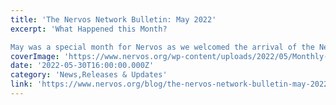 ```yaml
---
title: 'The Nervos Network Bulletin: May 2022'
excerpt: 'What Happened this Month? 

May was a special month for Nervos as we welcomed the arrival of the Nervos Layer 1 – Major Protocol Upgrade, launched our new Hashing it Out program, announced our upcomin'
coverImage: 'https://www.nervos.org/wp-content/uploads/2022/05/Monthly-Newsletter-2022-810x456.png'
date: '2022-05-30T16:00:00.000Z'
category: 'News,Releases & Updates'
link: 'https://www.nervos.org/blog/the-nervos-network-bulletin-may-2022'
---
```


